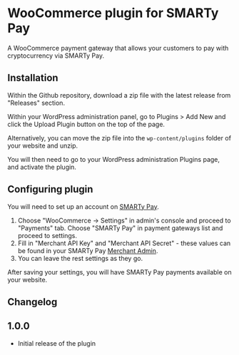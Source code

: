 # WooCommerce plugin for SMARTy Pay  

A WooCommerce payment gateway that allows your customers to pay with cryptocurrency via SMARTy Pay.


## Installation

Within the Github repository, download a zip file with the latest release from "Releases" section.

Within your WordPress administration panel, go to Plugins > Add New and click the Upload Plugin button on the top of the page.

Alternatively, you can move the zip file into the `wp-content/plugins` folder of your website and unzip.

You will then need to go to your WordPress administration Plugins page, and activate the plugin.

## Configuring plugin

You will need to set up an account on [SMARTy Pay](https://dashboard.smartypay.io).

1. Choose "WooCommerce -> Settings" in admin's console and proceed to "Payments" tab. Choose "SMARTy Pay" in payment gateways list and proceed to settings.
2. Fill in "Merchant API Key" and "Merchant API Secret" - these values can be found in your SMARTy Pay [Merchant Admin](https://dashboard.smartypay.io). 
3. You can leave the rest settings as they go.

After saving your settings, you will have SMARTy Pay payments available on your website.

## Changelog

## 1.0.0 ##
* Initial release of the plugin


